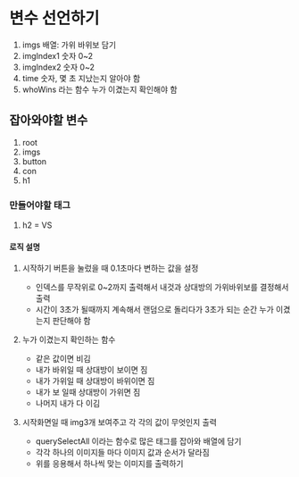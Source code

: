 # 변수 선언하기

1. imgs 배열: 가위 바위보 담기
2. imgIndex1 숫자 0~2
3. imgIndex2 숫자 0~2
4. time 숫자, 몇 초 지났는지 알아야 함
5. whoWins 라는 함수 누가 이겼는지 확인해야 함

## 잡아와야할 변수

1. root
2. imgs
3. button
4. con
5. h1

### 만들어야할 태그

1. h2 = VS

#### 로직 설명

1. 시작하기 버튼을 눌렀을 때 0.1초마다 변하는 값을 설정

   - 인덱스를 무작위로 0~2까지 출력해서 내것과 상대방의 가위바위보를 결정해서 출력
   - 시간이 3초가 될때까지 계속해서 랜덤으로 돌리다가 3초가 되는 순간 누가 이겼는지 판단해야 함

2. 누가 이겼는지 확인하는 함수
   - 같은 값이면 비김
   - 내가 바위일 때 상대방이 보이면 짐
   - 내가 가위일 때 상대방이 바위이면 짐
   - 내가 보 일때 상대방이 가위면 짐
   - 나머지 내가 다 이김
3. 시작화면일 때 img3개 보여주고 각 각의 값이 무엇인지 출력
   - querySelectAll 이라는 함수로 많은 태그를 잡아와 배열에 담기
   - 각각 하나의 이미지들 마다 이미지 값과 순서가 달라짐
   - 위를 응용해서 하나씩 맞는 이미지를 출력하기
